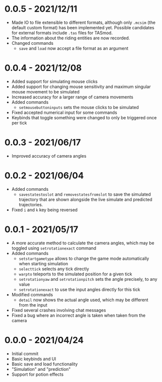# 0.0.5 - 2021/12/11
* Made IO to file extensible to different formats, although only `.mcsim` (the default custom format) has been implemented yet. Possible candidates for external formats include `.tas` files for TASmod.
* The information about the riding entities are now recorded.
* Changed commands
  * `save` and `load` now accept a file format as an argument

# 0.0.4 - 2021/12/08
* Added support for simulating mouse clicks
* Added support for changing mouse sensitivity and maximum singular mouse movement to be simulated
* Increased accuracy for a larger range of camera movements
* Added commands
  * `setmousebuttoninputs` sets the mouse clicks to be simulated
* Fixed accepted numerical input for some commands
* Keybinds that toggle something were changed to only be triggered once per tick

# 0.0.3 - 2021/06/17
* Improved accuracy of camera angles

# 0.0.2 - 2021/06/04
* Added commands
  * `savestatestoslot` and `removestatesfromslot` to save the simulated trajectory that are shown alongside the live simulate and predicted trajectories.
* Fixed `i` and `k` key being reversed

# 0.0.1 - 2021/05/17
* A more accurate method to calculate the camera angles, which may be toggled using `setrotationexact` command
* Added commands
  * `setstartgametype` allows to change the game mode automatically when starting simulation
  * `selecttick` selects any tick directly
  * `warpto` teleports to the simulated position for a given tick
  * `setrotationyaw` and `setrotationpitch` sets the angle precisely, to any value
  * `setrotationexact` to use the input angles directly for this tick
* Modified commands
  * `detail` now shows the actual angle used, which may be different from the input
* Fixed several crashes involving chat messages
* Fixed a bug where an incorrect angle is taken when taken from the camera

# 0.0.0 - 2021/04/24
* Initial commit
* Basic keybinds and UI
* Basic save and load functionality
* "Simulation" and "prediction"
* Support for potion effects